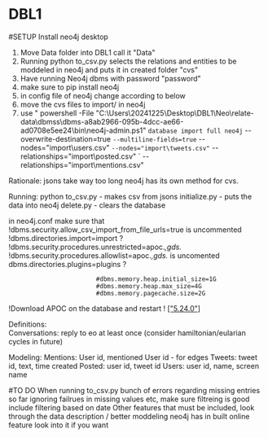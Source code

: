 # DBL1
#SETUP
Install neo4j desktop
1. Move Data folder into DBL1 call it "Data"
2. Running python to_csv.py selects the relations and entities to be moddeled in neo4j and puts it in created folder "cvs"
3. Have running Neo4j dbms with password "password"
4. make sure to pip install neo4j
5. in config file of neo4j change according to below
6. move the cvs files to import/ in neo4j
7. use "   powershell -File "C:\Users\20241225\Desktop\DBL1\Neo\relate-data\dbmss\dbms-a8ab2966-095b-4dcc-ae66-ad0708e5ee24\bin\neo4j-admin.ps1" `
database import full neo4j `
--overwrite-destination=true `
--multiline-fields=true `
--nodes="import\users.csv" `
--nodes="import\tweets.csv" `
--relationships="import\posted.csv" `
--relationships="import\mentions.csv"
 

Rationale: 
jsons take way too long neo4j has its own method for cvs. 

Running: 
python to_csv.py - makes csv from jsons
initialize.py - puts the data into neo4j 
delete.py - clears the database

in neo4j.conf make sure that !dbms.security.allow_csv_import_from_file_urls=true is uncommented 
                            !dbms.directories.import=import ?
                            !dbms.security.procedures.unrestricted=apoc.*,gds.*
                            !dbms.security.procedures.allowlist=apoc.*,gds.* is uncomented
                            dbms.directories.plugins=plugins ?


                            #dbms.memory.heap.initial_size=1G
                            #dbms.memory.heap.max_size=4G
                            #dbms.memory.pagecache.size=2G
!Download APOC on the database and restart ! 	[\["5.24.0"\]](https://github.com/neo4j-contrib/neo4j-apoc-procedures/releases)


Definitions:    
Conversations: reply to eo at least once (consider hamiltonian/eularian cycles in future)

Modeling: 
    Mentions: User id, mentioned User id - for edges
    Tweets: tweet id, text, time created
    Posted: user id, tweet id 
    Users: user id, name, screen name



#TO DO
When running to_csv.py bunch of errors regarding missing entries 
so far ignoring failrues in missing values etc, make sure filtreing is good 
include filtering based on date 
Other features that must be included, look through the data description / better moddeling
neo4j has in built online feature look into it if you want 

